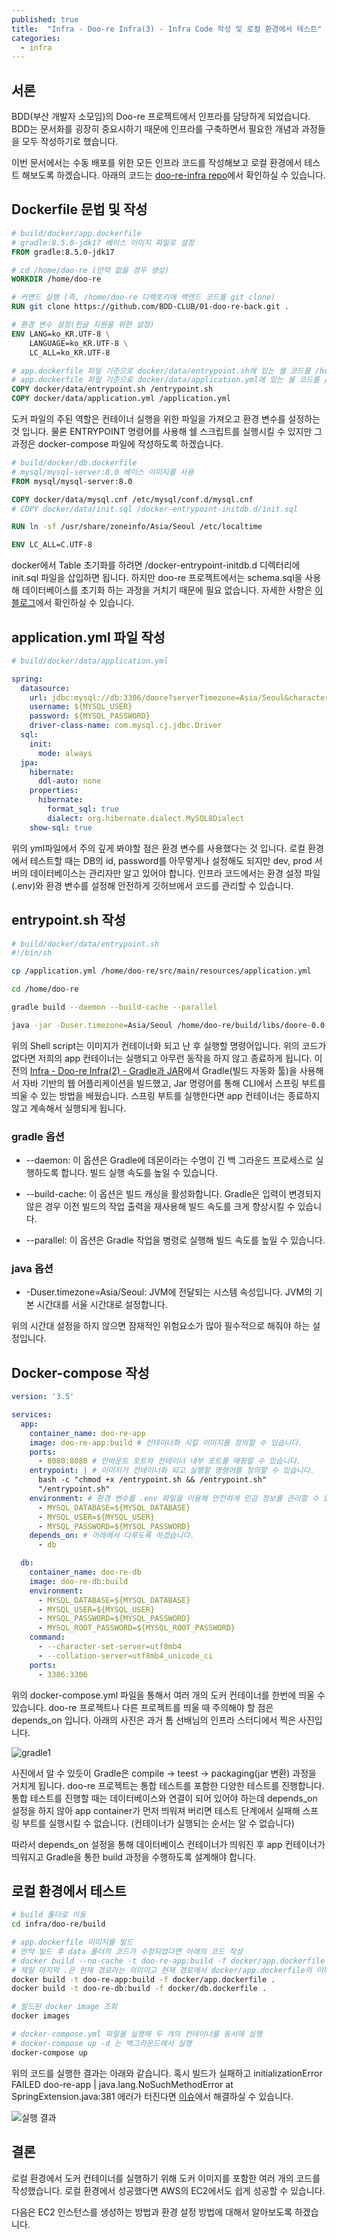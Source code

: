```yaml
---
published: true
title:  "Infra - Doo-re Infra(3) - Infra Code 작성 및 로컬 환경에서 테스트"
categories:
  - infra
---
```


## 서론

BDD(부산 개발자 소모임)의 Doo-re 프로젝트에서 인프라를 담당하게 되었습니다. BDD는 문서화를 굉장히 중요시하기 때문에 인프라를 구축하면서 필요한 개념과 과정들을 모두 작성하기로 했습니다.

이번 문서에서는 수동 배포를 위한 모든 인프라 코드를 작성해보고 로컬 환경에서 테스트 해보도록 하겠습니다. 아래의 코드는 [doo-re-infra repo](https://github.com/02ggang9/01-doo-re-infrastructure)에서 확인하실 수 있습니다.


## Dockerfile 문법 및 작성

~~~dockerfile
# build/docker/app.dockerfile
# gradle:8.5.0-jdk17 베이스 이미지 파일로 설정
FROM gradle:8.5.0-jdk17 

# cd /home/doo-re (만약 없을 경우 생성)
WORKDIR /home/doo-re

# 커맨드 실행 (즉, /home/doo-re 디렉토리에 백엔드 코드를 git clone)
RUN git clone https://github.com/BDD-CLUB/01-doo-re-back.git .

# 환경 변수 설정(한글 지원을 위한 설정)
ENV LANG=ko_KR.UTF-8 \
    LANGUAGE=ko_KR.UTF-8 \
    LC_ALL=ko_KR.UTF-8

# app.dockerfile 파일 기준으로 docker/data/entrypoint.sh에 있는 쉘 코드를 /home/doo-re/entrypoint.sh에 복사
# app.dockerfile 파일 기준으로 docker/data/application.yml에 있는 쉘 코드를 /home/doo-re/application.yml에 복사
COPY docker/data/entrypoint.sh /entrypoint.sh
COPY docker/data/application.yml /application.yml

~~~

도커 파일의 주된 역할은 컨테이너 실행을 위한 파일을 가져오고 환경 변수를 설정하는 것 입니다. 물론 ENTRYPOINT 명령어를 사용해 쉘 스크립트를 실행시킬 수 있지만 그 과정은 docker-compose 파일에 작성하도록 하겠습니다.

~~~dockerfile
# build/docker/db.dockerfile
# mysql/mysql-server:8.0 베이스 이미지를 사용
FROM mysql/mysql-server:8.0

COPY docker/data/mysql.cnf /etc/mysql/conf.d/mysql.cnf
# COPY docker/data/init.sql /docker-entrypoint-initdb.d/init.sql

RUN ln -sf /usr/share/zoneinfo/Asia/Seoul /etc/localtime

ENV LC_ALL=C.UTF-8
~~~

docker에서 Table 초기화를 하려면 /docker-entrypoint-initdb.d 디렉터리에 init.sql 파일을 삽입하면 됩니다. 하지만 doo-re 프로젝트에서는 schema.sql을 사용해 데이터베이스를 초기화 하는 과정을 거치기 때문에 필요 없습니다. 자세한 사항은 [이 블로그](https://kha0213.github.io/spring/schema.sql/)에서 확인하실 수 있습니다.

## application.yml 파일 작성

~~~yml
# build/docker/data/application.yml

spring:
  datasource:
    url: jdbc:mysql://db:3306/doore?serverTimezone=Asia/Seoul&characterEncoding=UTF-8
    username: ${MYSQL_USER}
    password: ${MYSQL_PASSWORD}
    driver-class-name: com.mysql.cj.jdbc.Driver
  sql:
    init:
      mode: always
  jpa:
    hibernate:
      ddl-auto: none
    properties:
      hibernate:
        format_sql: true
        dialect: org.hibernate.dialect.MySQL8Dialect
    show-sql: true
~~~

위의 yml파일에서 주의 깊게 봐야할 점은 환경 변수를 사용했다는 것 입니다. 로컬 환경에서 테스트할 때는 DB의 id, password를 아무렇게나 설정해도 되지만 dev, prod 서버의 데이터베이스는 관리자만 알고 있어야 합니다. 인프라 코드에서는 환경 설정 파일(.env)와 환경 변수를 설정해 안전하게 깃허브에서 코드를 관리할 수 있습니다.


## entrypoint.sh 작성

~~~sh
# build/docker/data/entrypoint.sh
#!/bin/sh

cp /application.yml /home/doo-re/src/main/resources/application.yml

cd /home/doo-re

gradle build --daemon --build-cache --parallel

java -jar -Duser.timezone=Asia/Seoul /home/doo-re/build/libs/doore-0.0.1-SNAPSHOT.jar

~~~

위의 Shell script는 이미지가 컨테이너화 되고 난 후 실행할 명령어입니다. 위의 코드가 없다면 저희의 app 컨테이너는 실행되고 아무런 동작을 하지 않고 종료하게 됩니다. 이전의 [Infra - Doo-re Infra(2) - Gradle과 JAR](https://02ggang9.github.io/infra/DooreInfra3/)에서 Gradle(빌드 자동화 툴)을 사용해서 자바 기반의 웹 어플리케이션을 빌드했고, Jar 명령어를 통해 CLI에서 스프링 부트를 띄울 수 있는 방법을 배웠습니다. 스프링 부트를 실행한다면 app 컨테이너는 종료하지 않고 계속해서 실행되게 됩니다.

### gradle 옵션

- --daemon: 이 옵션은 Gradle에 데몬이라는 수명이 긴 백 그라운드 프로세스로 실행하도록 합니다. 빌드 실행 속도를 높일 수 있습니다.

- --build-cache: 이 옵션은 빌드 캐싱을 활성화합니다. Gradle은 입력이 변경되지 않은 경우 이전 빌드의 작업 출력을 재사용해 빌드 속도를 크게 향상시킬 수 있습니다.

- --parallel: 이 옵션은 Gradle 작업을 병령로 실행해 빌드 속도를 높일 수 있습니다.

### java 옵션

- -Duser.timezone=Asia/Seoul: JVM에 전달되는 시스템 속성입니다. JVM의 기본 시간대를 서울 시간대로 설정합니다.

위의 시간대 설정을 하지 않으면 잠재적인 위험요소가 많아 필수적으로 해줘야 하는 설정입니다.


## Docker-compose 작성

~~~yml
version: '3.5'

services:
  app:
    container_name: doo-re-app
    image: doo-re-app:build # 컨테이너화 시킬 이미지를 정의할 수 있습니다.
    ports:
      - 8080:8080 # 인바운트 포트와 컨테이너 내부 포트를 매핑할 수 있습니다.
    entrypoint: | # 이미지가 컨테이너화 되고 실행할 명령어를 정의할 수 있습니다.
      bash -c "chmod +x /entrypoint.sh && /entrypoint.sh"
      "/entrypoint.sh"
    environment: # 환경 변수를 .env 파일을 이용해 안전하게 민감 정보를 관리할 수 있습니다.
      - MYSQL_DATABASE=${MYSQL_DATABASE}
      - MYSQL_USER=${MYSQL_USER}
      - MYSQL_PASSWORD=${MYSQL_PASSWORD}
    depends_on: # 아래에서 다루도록 하겠습니다.
      - db

  db:
    container_name: doo-re-db
    image: doo-re-db:build
    environment:
      - MYSQL_DATABASE=${MYSQL_DATABASE}
      - MYSQL_USER=${MYSQL_USER}
      - MYSQL_PASSWORD=${MYSQL_PASSWORD}
      - MYSQL_ROOT_PASSWORD=${MYSQL_ROOT_PASSWORD}
    command: 
      - --character-set-server=utf8mb4
      - --collation-server=utf8mb4_unicode_ci
    ports:
      - 3306:3306

~~~

위의 docker-compose.yml 파일을 통해서 여러 개의 도커 컨테이너를 한번에 띄울 수 있습니다. doo-re 프로젝트나 다른 프로젝트를 띄울 때 주의해야 할 점은 depends_on 입니다. 아래의 사진은 과거 톰 선배님의 인프라 스터디에서 찍은 사진입니다.

![gradle1](https://github.com/02ggang9/02ggang9.github.io/blob/master/_posts/images/infra/infra3/dockercompose.png?raw=true)

사진에서 알 수 있듯이 Gradle은 compile -> teest -> packaging(jar 변환) 과정을 거치게 됩니다. doo-re 프로젝트는 통합 테스트를 포함한 다양한 테스트를 진행합니다. 통합 테스트를 진행할 때는 데이터베이스와 연결이 되어 있어야 하는데 depends_on 설정을 하지 않아 app container가 먼저 띄워져 버리면 테스트 단계에서 실패해 스프링 부트를 실행시킬 수 없습니다. (컨테이너가 실행되는 순서는 알 수 없습니다)

따라서 depends_on 설정을 통해 데이터베이스 컨테이너가 띄워진 후 app 컨테이너가 띄워지고 Gradle을 통한 build 과정을 수행하도록 설계해야 합니다.


## 로컬 환경에서 테스트

~~~sh
# build 폴더로 이동
cd infra/doo-re/build

# app.dockerfile 이미지를 빌드
# 만약 빌드 후 data 폴더의 코드가 수정되었다면 아래의 코드 작성
# docker build --no-cache -t doo-re-app:build -f docker/app.dockerfile .
# 제일 마지막 .은 현재 경로라는 의미이고 현재 경로에서 docker/app.dockerfile의 이미지를 빌드하겠다는 의미입니다.
docker build -t doo-re-app:build -f docker/app.dockerfile .
docker build -t doo-re-db:build -f docker/db.dockerfile .

# 빌드된 docker image 조회
docker images

# docker-compose.yml 파일을 실행해 두 개의 컨테이너를 동시에 실행
# docker-compose up -d 는 백그라운드에서 실행
docker-compose up
~~~

위의 코드를 실행한 결과는 아래와 같습니다. 혹시 빌드가 실패하고 initializationError FAILED doo-re-app | java.lang.NoSuchMethodError at SpringExtension.java:381 에러가 터진다면 [이슈](https://github.com/BDD-CLUB/01-doo-re-back/issues/15)에서 해결하실 수 있습니다.


![실행 결과](https://github.com/02ggang9/02ggang9.github.io/blob/master/_posts/images/infra/infra3/local1.png?raw=true)


## 결론

로컬 환경에서 도커 컨테이너를 실행하기 위해 도커 이미지를 포함한 여러 개의 코드를 작성했습니다. 로컬 환경에서 성공했다면 AWS의 EC2에서도 쉽게 성공할 수 있습니다. 

다음은 EC2 인스턴스를 생성하는 방법과 환경 설정 방법에 대해서 알아보도록 하겠습니다.
